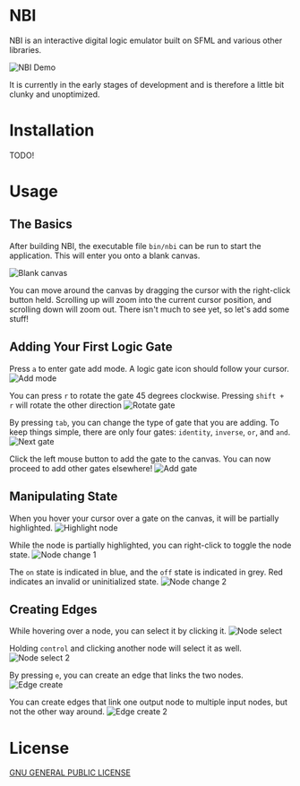 # NBI
NBI is an interactive digital logic emulator built on SFML and various other libraries.

![NBI Demo](https://github.com/wvannoordt/nbi/blob/main/doc/img/displayimg.png?raw=true)

It is currently in the early stages of development and is therefore a little bit clunky and unoptimized.

# Installation

TODO!

# Usage

## The Basics

After building NBI, the executable file `bin/nbi` can be run to start the application. This will enter you onto a blank canvas.

![Blank canvas](https://github.com/wvannoordt/nbi/blob/main/doc/img/ini.png?raw=true)

You can move around the canvas by dragging the cursor with the right-click button held. Scrolling up
will zoom into the current cursor position, and scrolling down will zoom out. There isn't much to see yet,
so let's add some stuff!

## Adding Your First Logic Gate

Press `a` to enter gate add mode. A logic gate icon should follow your cursor.
![Add mode](https://github.com/wvannoordt/nbi/blob/main/doc/img/addmode.png?raw=true)

You can press `r` to rotate the gate 45 degrees clockwise. Pressing `shift + r` will rotate the other direction
![Rotate gate](https://github.com/wvannoordt/nbi/blob/main/doc/img/rotategate.png?raw=true)

By pressing `tab`, you can change the type of gate that you are adding. To keep things simple, there are only four gates:
`identity`, `inverse`, `or`, and `and`.
![Next gate](https://github.com/wvannoordt/nbi/blob/main/doc/img/nextgate.png?raw=true)

Click the left mouse button to add the gate to the canvas. You can now proceed to add other gates elsewhere!
![Add gate](https://github.com/wvannoordt/nbi/blob/main/doc/img/addgate.png?raw=true)

## Manipulating State

When you hover your cursor over a gate on the canvas, it will be partially highlighted.
![Highlight node](https://github.com/wvannoordt/nbi/blob/main/doc/img/nodehighlight.png?raw=true)

While the node is partially highlighted, you can right-click to toggle the node state.
![Node change 1](https://github.com/wvannoordt/nbi/blob/main/doc/img/nodehighchange1.png?raw=true)

The `on` state is indicated in blue, and the `off` state is indicated in grey. Red indicates an invalid
or uninitialized state.
![Node change 2](https://github.com/wvannoordt/nbi/blob/main/doc/img/nodehighchange2.png?raw=true)

## Creating Edges

While hovering over a node, you can select it by clicking it.
![Node select](https://github.com/wvannoordt/nbi/blob/main/doc/img/nodeselect.png?raw=true)

Holding `control` and clicking another node will select it as well.
![Node select 2](https://github.com/wvannoordt/nbi/blob/main/doc/img/nodeselect2.png?raw=true)

By pressing `e`, you can create an edge that links the two nodes.
![Edge create](https://github.com/wvannoordt/nbi/blob/main/doc/img/edgecreate.png?raw=true)

You can create edges that link one output node to multiple input nodes, but not the other way around.
![Edge create 2](https://github.com/wvannoordt/nbi/blob/main/doc/img/edgecreate2.png?raw=true)

# License
[GNU GENERAL PUBLIC LICENSE](https://choosealicense.com/licenses/gpl-3.0/)
